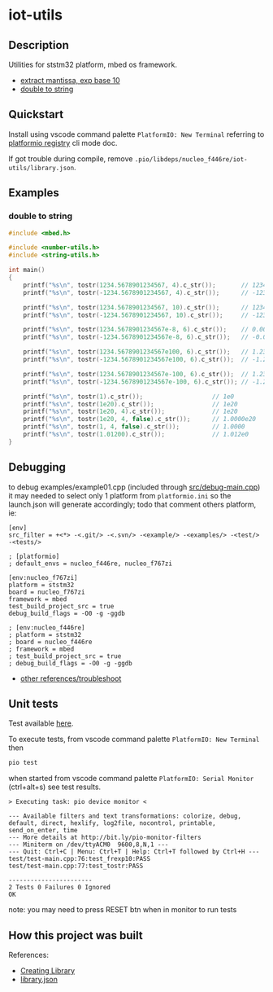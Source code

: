 # iot-utils

## Description

Utilities for ststm32 platform, mbed os framework.

- [extract mantissa, exp base 10][1]
- [double to string][2]

[1]: https://github.com/devel0/iot-utils/blob/d24eb41871fdbacb68edf2786f50ba79ad585a25/include%2Fnumber-utils.h#L12
[2]: https://github.com/devel0/iot-utils/blob/5fdf781f97cb69752d66480991e3c378ed6a4d17/include%2Fstring-utils.h#L13

## Quickstart

Install using vscode command palette `PlatformIO: New Terminal` referring to [platformio registry](https://platformio.org/lib/show/11564/iot-utils/installation) cli mode doc.

If got trouble during compile, remove `.pio/libdeps/nucleo_f446re/iot-utils/library.json`.

## Examples

### double to string

```cpp
#include <mbed.h>

#include <number-utils.h>
#include <string-utils.h>

int main()
{
    printf("%s\n", tostr(1234.5678901234567, 4).c_str());       // 1234.5679
    printf("%s\n", tostr(-1234.5678901234567, 4).c_str());      // -1234.5679

    printf("%s\n", tostr(1234.5678901234567, 10).c_str());      // 1234.5678901235
    printf("%s\n", tostr(-1234.5678901234567, 10).c_str());     // -1234.5678901235

    printf("%s\n", tostr(1234.5678901234567e-8, 6).c_str());    // 0.000012
    printf("%s\n", tostr(-1234.5678901234567e-8, 6).c_str());   // -0.000012

    printf("%s\n", tostr(1234.5678901234567e100, 6).c_str());   // 1.234568e103
    printf("%s\n", tostr(-1234.5678901234567e100, 6).c_str());  // -1.234568e103

    printf("%s\n", tostr(1234.5678901234567e-100, 6).c_str());  // 1.234568e-97
    printf("%s\n", tostr(-1234.5678901234567e-100, 6).c_str()); // -1.234568e-97

    printf("%s\n", tostr(1).c_str());                   // 1e0
    printf("%s\n", tostr(1e20).c_str());                // 1e20
    printf("%s\n", tostr(1e20, 4).c_str());             // 1e20
    printf("%s\n", tostr(1e20, 4, false).c_str());      // 1.0000e20
    printf("%s\n", tostr(1, 4, false).c_str());         // 1.0000
    printf("%s\n", tostr(1.01200).c_str());             // 1.012e0
}
```

## Debugging

to debug examples/example01.cpp (included through [src/debug-main.cpp](src/debug-main.cpp)) it may needed to select only 1 platform from `platformio.ini` so the launch.json will generate accordingly; todo that comment others platform, ie:

```
[env]
src_filter = +<*> -<.git/> -<.svn/> -<example/> -<examples/> -<test/> -<tests/>

; [platformio]
; default_envs = nucleo_f446re, nucleo_f767zi

[env:nucleo_f767zi]
platform = ststm32
board = nucleo_f767zi
framework = mbed
test_build_project_src = true
debug_build_flags = -O0 -g -ggdb

; [env:nucleo_f446re]
; platform = ststm32
; board = nucleo_f446re
; framework = mbed
; test_build_project_src = true
; debug_build_flags = -O0 -g -ggdb
```

- [other references/troubleshoot](https://github.com/devel0/iot-stm32-ledblink-interrupt-debug#iot-stm32-ledblink-interrupt-debug)

## Unit tests

Test available [here](test/test-main.cpp).

To execute tests, from vscode command palette `PlatformIO: New Terminal` then

```sh
pio test
```

when started from vscode command palette `PlatformIO: Serial Monitor` (ctrl+alt+s) see test results.

```
> Executing task: pio device monitor <

--- Available filters and text transformations: colorize, debug, default, direct, hexlify, log2file, nocontrol, printable, send_on_enter, time
--- More details at http://bit.ly/pio-monitor-filters
--- Miniterm on /dev/ttyACM0  9600,8,N,1 ---
--- Quit: Ctrl+C | Menu: Ctrl+T | Help: Ctrl+T followed by Ctrl+H ---
test/test-main.cpp:76:test_frexp10:PASS
test/test-main.cpp:77:test_tostr:PASS

-----------------------
2 Tests 0 Failures 0 Ignored 
OK
```

note: you may need to press RESET btn when in monitor to run tests

## How this project was built

References:
- [Creating Library](https://docs.platformio.org/en/latest/librarymanager/creating.html?utm_medium=piohome&utm_source=platformio)
- [library.json](https://docs.platformio.org/en/latest/librarymanager/config.html)
